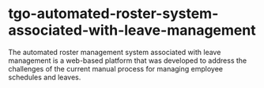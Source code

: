 # tgo-automated-roster-system-associated-with-leave-management

The automated roster management system associated with leave management  is a web-based  platform that was developed to address the challenges of the current manual process for  managing employee schedules and leaves.
